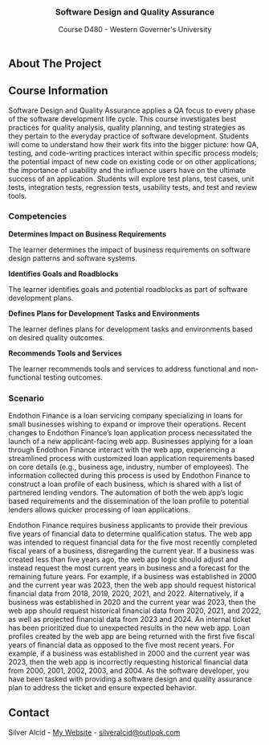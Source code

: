 <a id="readme-top"></a>

<h3 align="center">Software Design and Quality Assurance</h3>

  <p align="center">
    Course D480 - Western Governer's University
    <br />
    <br />
</div>


<!-- ABOUT THE PROJECT -->
## About The Project


## Course Information

Software Design and Quality Assurance applies a QA focus to every phase of the software development life cycle. This course investigates best practices for quality analysis, quality planning, and testing strategies as they pertain to the everyday practice of software development. Students will come to understand how their work fits into the bigger picture: how QA, testing, and code-writing practices interact within specific process models; the potential impact of new code on existing code or on other applications; the importance of usability and the influence users have on the ultimate success of an application. Students will explore test plans, test cases, unit tests, integration tests, regression tests, usability tests, and test and review tools.

### Competencies

**Determines Impact on Business Requirements**

The learner determines the impact of business requirements on software design patterns and software systems.

**Identifies Goals and Roadblocks**

The learner identifies goals and potential roadblocks as part of software development plans.

**Defines Plans for Development Tasks and Environments**

The learner defines plans for development tasks and environments based on desired quality outcomes.

**Recommends Tools and Services**

The learner recommends tools and services to address functional and non-functional testing outcomes.

### Scenario

Endothon Finance is a loan servicing company specializing in loans for small businesses
wishing to expand or improve their operations. Recent changes to Endothon Finance’s loan
application process necessitated the launch of a new applicant-facing web app. Businesses
applying for a loan through Endothon Finance interact with the web app, experiencing a
streamlined process with customized loan application requirements based on core details
(e.g., business age, industry, number of employees). The information collected during this
process is used by Endothon Finance to construct a loan profile of each business, which is
shared with a list of partnered lending vendors. The automation of both the web app’s logic based requirements and the dissemination of the loan profile to potential lenders allows
quicker processing of loan applications.

Endothon Finance requires business applicants to provide their previous five years of
financial data to determine qualification status. The web app was intended to request
financial data for the five most recently completed fiscal years of a business, disregarding
the current year. If a business was created less than five years ago, the web app logic
should adjust and instead request the most current years in business and a forecast for the
remaining future years. For example, if a business was established in 2000 and the current
year was 2023, then the web app should request historical financial data from 2018, 2019,
2020, 2021, and 2022. Alternatively, if a business was established in 2020 and the current
year was 2023, then the web app should request historical financial data from 2020, 2021,
and 2022, as well as projected financial data from 2023 and 2024.
An internal ticket has been prioritized due to unexpected results in the new web app. Loan
profiles created by the web app are being returned with the first five fiscal years of financial
data as opposed to the five most recent years. For example, if a business was established in
2000 and the current year was 2023, then the web app is incorrectly requesting historical
financial data from 2000, 2001, 2002, 2003, and 2004. As the software developer, you have
been tasked with providing a software design and quality assurance plan to address the
ticket and ensure expected behavior.



<!-- CONTACT -->
## Contact

Silver Alcid - [My Website](https://silveralcid.com) - silveralcid@outlook.com
